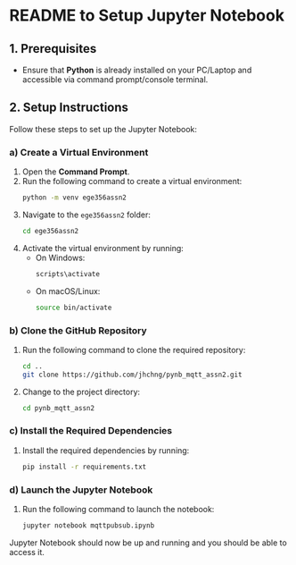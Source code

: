 # README to Setup Jupyter Notebook

## 1. Prerequisites

- Ensure that **Python** is already installed on your PC/Laptop and accessible via command prompt/console terminal.

## 2. Setup Instructions

Follow these steps to set up the Jupyter Notebook:

### a) Create a Virtual Environment

1. Open the **Command Prompt**.
2. Run the following command to create a virtual environment:
    ```bash
    python -m venv ege356assn2
    ```
3. Navigate to the `ege356assn2` folder:
    ```bash
    cd ege356assn2
    ```
4. Activate the virtual environment by running:
    - On Windows:
      ```bash
      scripts\activate
      ```
    - On macOS/Linux:
      ```bash
      source bin/activate
      ```

### b) Clone the GitHub Repository

1. Run the following command to clone the required repository:
    ```bash
    cd ..
    git clone https://github.com/jhchng/pynb_mqtt_assn2.git
    ```
2. Change to the project directory:
    ```bash
    cd pynb_mqtt_assn2
    ```

### c) Install the Required Dependencies

1. Install the required dependencies by running:
    ```bash
    pip install -r requirements.txt
    ```

### d) Launch the Jupyter Notebook

1. Run the following command to launch the notebook:
    ```bash
    jupyter notebook mqttpubsub.ipynb
    ```

Jupyter Notebook should now be up and running and you should be able to access it.


